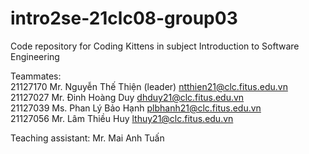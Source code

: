 # intro2se-21clc08-group03
Code repository for Coding Kittens in subject Introduction to Software Engineering

Teammates:  
21127170	Mr. Nguyễn Thế Thiện (leader)	ntthien21@clc.fitus.edu.vn  
21127027	Mr. Đinh Hoàng Duy	dhduy21@clc.fitus.edu.vn  
21127039	Ms. Phan Lý Bảo Hạnh	plbhanh21@clc.fitus.edu.vn  
21127056	Mr. Lâm Thiều Huy	lthuy21@clc.fitus.edu.vn

Teaching assistant: Mr. Mai Anh Tuấn
